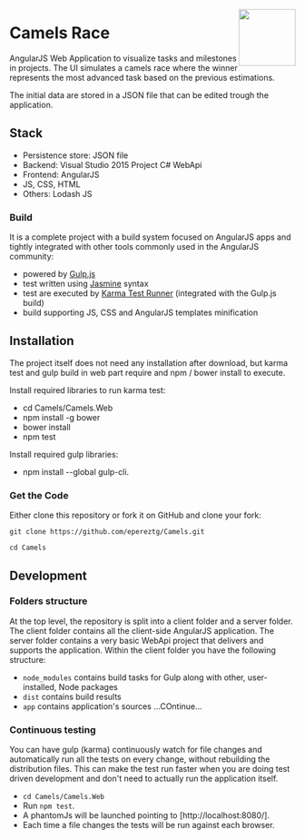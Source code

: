 <a><img style="float: right;" height="100" width="100 " src="Camels.Web/favicon.ico"></a>
# Camels Race

AngularJS Web Application to visualize tasks and milestones in projects. The UI simulates a camels race where the winner represents the most advanced task based on the previous estimations.

The initial data are stored in a JSON file that can be edited trough the application.


## Stack
* Persistence store: JSON file
* Backend: Visual Studio 2015 Project C# WebApi
* Frontend: AngularJS
* JS, CSS, HTML
* Others: Lodash JS

### Build

It is a complete project with a build system focused on AngularJS apps and tightly integrated with other tools commonly used in the AngularJS community:
* powered by [Gulp.js](http://gulpjs.com/)
* test written using [Jasmine](http://jasmine.github.io/) syntax
* test are executed by [Karma Test Runner](http://karma-runner.github.io/0.8/index.html) (integrated with the Gulp.js build)
* build supporting JS, CSS and AngularJS templates minification

## Installation

The project itself does not need any installation after download, but karma test and gulp build in web part require and npm / bower install to execute.

Install required libraries to run karma test:
* cd Camels/Camels.Web
* npm install -g bower
* bower install
* npm test

Install required gulp libraries:

 * npm install --global gulp-cli.

### Get the Code

Either clone this repository or fork it on GitHub and clone your fork:

```
git clone https://github.com/epereztg/Camels.git

cd Camels
```
## Development

### Folders structure
At the top level, the repository is split into a client folder and a server folder.  The client folder contains all the client-side AngularJS application.  The server folder contains a very basic WebApi project that delivers and supports the application.
Within the client folder you have the following structure:
* `node_modules` contains build tasks for Gulp along with other, user-installed, Node packages
* `dist` contains build results
* `app` contains application's sources
...COntinue...



### Continuous testing
You can have gulp (karma) continuously watch for file changes and automatically run all the tests on every change, without rebuilding the distribution files.  This can make the test run faster when you are doing test driven development and don't need to actually run the application itself.

* `cd Camels/Camels.Web`
* Run `npm test`.
* A phantomJs will be launched pointing to [http://localhost:8080/].
* Each time a file changes the tests will be run against each browser.
